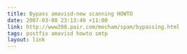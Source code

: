 ```yaml
---
title: Bypass amavisd-new scanning HOWTO
date: 2007-03-08 23:13:49 +11:00
link: http://www200.pair.com/mecham/spam/bypassing.html
tags: postfix amavisd howto smtp
layout: link
---
```

